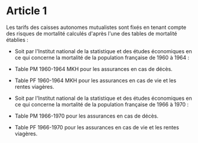 # Article 1

Les tarifs des caisses autonomes mutualistes sont fixés en tenant compte des risques de mortalité calculés d'après l'une des tables de mortalité établies :

- Soit par l'Institut national de la statistique et des études         économiques en ce qui concerne la mortalité de la population         française de 1960 à 1964 :

- Table PM 1960-1964 MKH pour les assurances en cas de décès.

- Table PF 1960-1964 MKH pour les assurances en cas de vie et         les rentes viagères.

- Soit par l'Institut national de la statistique et des études         économiques en ce qui concerne la mortalité de la population         française de 1966 à 1970 :

- Table PM 1966-1970 pour les assurances en cas de décès.

- Table PF 1966-1970 pour les assurances en cas de vie et les         rentes viagères.
